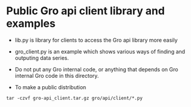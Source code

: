 # Public Gro api client library and examples

* lib.py is library for clients to access the Gro api
  library more easily

* gro_client.py is an example which shows various ways of finding and
  outputing data series.

* Do not put any Gro internal code, or anything that depends on Gro
  internal Gro code in this directory.

* To make a public distribution

```tar -czvf gro-api_client.tar.gz gro/api/client/*.py```

